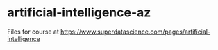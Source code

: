 # artificial-intelligence-az
Files for course at https://www.superdatascience.com/pages/artificial-intelligence
